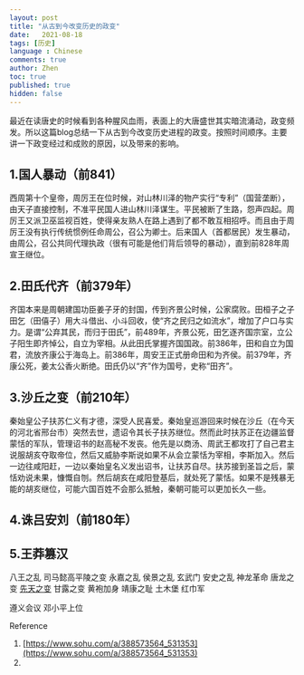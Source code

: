 ```yaml
---
layout: post
title: "从古到今改变历史的政变"
date:   2021-08-18
tags: [历史]
language : Chinese
comments: true
author: Zhen
toc: true
published: true
hidden: false
---
```

最近在读唐史的时候看到各种腥风血雨，表面上的大唐盛世其实暗流涌动，政变频发。所以这篇blog总结一下从古到今改变历史进程的政变。按照时间顺序。主要讲一下政变经过和成败的原因，以及带来的影响。

## 1.国人暴动（前841）
西周第十个皇帝，周厉王在位时候，对山林川泽的物产实行“专利”（国营垄断），由天子直接控制，不准平民国人进山林川泽谋生。平民被断了生路，怨声四起。周厉王又派卫巫监视百姓，使得亲友熟人在路上遇到了都不敢互相招呼。而且由于周厉王没有执行传统惯例任命周公，召公为卿士。后来国人（首都居民）发生暴动，由周公，召公共同代理执政（很有可能是他们背后领导的暴动），直到前828年周宣王继位。

## 2.田氏代齐（前379年）
齐国本来是周朝建国功臣姜子牙的封国，传到齐景公时候，公家腐败。田桓子之子田乞（田僖子）用大斗借出、小斗回收，使“齐之民归之如流水”，增加了户口与实力。是谓“公弃其民，而归于田氏”，前489年，齐景公死，田乞逐齐国宗室，立公子阳生即齐悼公，自立为宰相。从此田氏掌握齐国国政。前386年，田和自立为国君，流放齐康公于海岛上。前386年，周安王正式册命田和为齐侯。前379年，齐康公死，姜太公香火断绝。田氏仍以“齐”作为国号，史称“田齐”。

## **3.沙丘之变（前210年）**
秦始皇公子扶苏仁义有才德，深受人民喜爱。秦始皇巡游回来时候在沙丘（在今天的河北省邢台市）突然去世，遗诏令其长子扶苏继位。然而此时扶苏正在边疆监督蒙恬的军队，管理诏书的赵高秘不发丧。他先是以商汤、周武王都攻打了自己君主说服胡亥夺取帝位，然后又威胁李斯说如果不从会立蒙恬为宰相，李斯加入。然后一边往咸阳赶，一边以秦始皇名义发出诏书，让扶苏自尽。扶苏接到圣旨之后，蒙恬劝说未果，慷慨自刎。然后胡亥在咸阳登基后，就处死了蒙恬。如果不是残暴无能的胡亥继位，可能六国百姓不会那么抵触，秦朝可能可以更加长久一些。

## 4.诛吕安刘（前180年）

## **5.王莽篡汉**
八王之乱
司马懿高平陵之变
永嘉之乱
侯景之乱
玄武门
安史之乱
神龙革命
唐龙之变 
[先天之变](https://zh.wikipedia.org/wiki/%E5%85%88%E5%A4%A9%E4%B9%8B%E8%AE%8A "先天之变")
甘露之变
黄袍加身
靖康之耻
土木堡
红巾军


遵义会议
邓小平上位

Reference
1. [https://www.sohu.com/a/388573564_531353](https://www.sohu.com/a/388573564_531353)
2. 

<!--stackedit_data:
eyJoaXN0b3J5IjpbLTIwMTYxNzkwMzZdfQ==
-->
